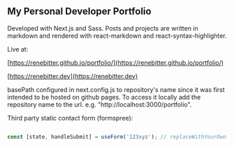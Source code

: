 ## My Personal Developer Portfolio

Developed with Next.js and Sass. Posts and projects are written in markdown and rendered with react-markdown and react-syntax-highlighter.

Live at: 

[https://renebitter.github.io/portfolio/](https://renebitter.github.io/portfolio/)

[https://renebitter.dev](https://renebitter.dev)

basePath configured in next.config.js to repository's name since it was first intended to be hosted on github pages. To access it locally add the repository name to the url. e.g. "http://localhost:3000/portfolio".

Third party static contact form (formspree):
```js

const [state, handleSubmit] = useForm('123xyz'); // replaceWithYourOwn

```
